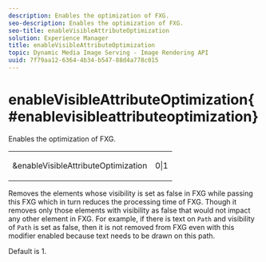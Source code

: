```yaml
---
description: Enables the optimization of FXG.
seo-description: Enables the optimization of FXG.
seo-title: enableVisibleAttributeOptimization
solution: Experience Manager
title: enableVisibleAttributeOptimization
topic: Dynamic Media Image Serving - Image Rendering API
uuid: 7f79aa12-6364-4b34-b547-88d4a778c015
---
```


# enableVisibleAttributeOptimization{#enablevisibleattributeoptimization}

Enables the optimization of FXG.

<table id="simpletable_FDE0D8786BC747AF87A336452500E695"> 
 <tr class="strow"> 
  <td class="stentry"> <p><span class="codeph"> &amp;enableVisibleAttributeOptimization</span> </p> </td> 
  <td class="stentry"> <p>0|1 </p></td> 
 </tr> 
</table>

Removes the elements whose visibility is set as false in FXG while passing this FXG which in turn reduces the processing time of FXG. Though it removes only those elements with visibility as false that would not impact any other element in FXG. For example, if there is text on `Path` and visibility of `Path` is set as false, then it is not removed from FXG even with this modifier enabled because text needs to be drawn on this path.

Default is 1. 
